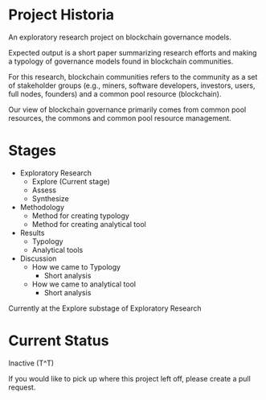 # Project Historia

An exploratory research project on blockchain governance models. 

Expected output is a short paper summarizing research efforts and making a typology of governance models found in blockchain communities.

For this research, blockchain communities refers to the community as a set of stakeholder groups (e.g., miners, software developers, investors, users, full nodes, founders) and a common pool resource (blockchain).

Our view of blockchain governance primarily comes from common pool resources, the commons and common pool resource management. 

# Stages

- Exploratory Research
  - Explore (Current stage)
  - Assess
  - Synthesize
- Methodology
  - Method for creating typology
  - Method for creating analytical tool
- Results
  - Typology
  - Analytical tools
- Discussion
  - How we came to Typology
    - Short analysis
  - How we came to analytical tool
    - Short analysis

Currently at the Explore substage of Exploratory Research

# Current Status

Inactive (T^T)

If you would like to pick up where this project left off, please create a pull request. 
